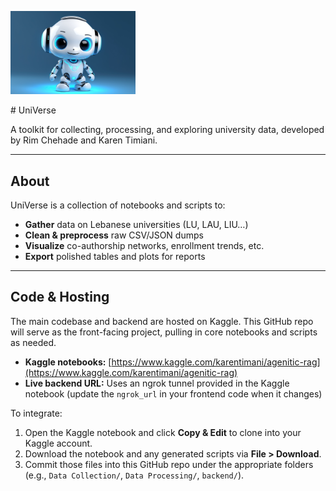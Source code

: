 <p>
  <img src="images/uniVerse.jpg" width="200" alt="UniVerse Logo style="border-radius: 50%;" />
</p>
# UniVerse

A toolkit for collecting, processing, and exploring university data, developed by Rim Chehade and Karen Timiani.

---

## About

UniVerse is a collection of notebooks and scripts to:

- **Gather** data on Lebanese universities (LU, LAU, LIU…)
- **Clean & preprocess** raw CSV/JSON dumps
- **Visualize** co-authorship networks, enrollment trends, etc.
- **Export** polished tables and plots for reports

---

## Code & Hosting

The main codebase and backend are hosted on Kaggle. This GitHub repo will serve as the front-facing project, pulling in core notebooks and scripts as needed.

- **Kaggle notebooks:** [https://www.kaggle.com/karentimani/agenitic-rag](https://www.kaggle.com/karentimani/agenitic-rag)
- **Live backend URL:** Uses an ngrok tunnel provided in the Kaggle notebook (update the `ngrok_url` in your frontend code when it changes)

To integrate:

1. Open the Kaggle notebook and click **Copy & Edit** to clone into your Kaggle account.
2. Download the notebook and any generated scripts via **File > Download**.
3. Commit those files into this GitHub repo under the appropriate folders (e.g., `Data Collection/`, `Data Processing/`, `backend/`).
